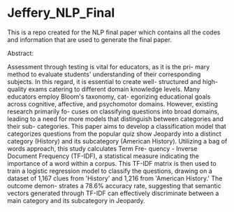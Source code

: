 # Jeffery_NLP_Final

This is a repo created for the NLP final paper which contains all the codes and information that are used to generate the final paper.

Abstract:

Assessment through testing is vital for educators, as it is the pri- mary method to evaluate students' understanding of their corresponding subjects. In this regard, it is essential to create well- structured and high-quality exams catering to different domain knowledge levels. Many educators employ Bloom's taxonomy, cat- egorizing educational goals across cognitive, affective, and psychomotor domains. However, existing research primarily fo- cuses on classifying questions into broad domains, leading to a need for more models that distinguish between categories and their sub- categories. This paper aims to develop a classification model that categorizes questions from the popular quiz show Jeopardy into a distinct category (History) and its subcategory (American History). Utilizing a bag of words approach, this study calculates Term Fre- quency - Inverse Document Frequency (TF-IDF), a statistical measure indicating the importance of a word within a corpus. This TF-IDF matrix is then used to train a logistic regression model to classify the questions, drawing on a dataset of 1,167 clues from 'History' and 1,216 from 'American History.' The outcome demon- strates a 78.6% accuracy rate, suggesting that semantic vectors generated through TF-IDF can effectively discriminate between a main category and its subcategory in Jeopardy.
